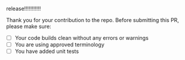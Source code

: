 release!!!!!!!!!!!

Thank you for your contribution to the repo. 
Before submitting this PR, please make sure:

- [ ] Your code builds clean without any errors or warnings
- [ ] You are using approved terminology
- [ ] You have added unit tests
